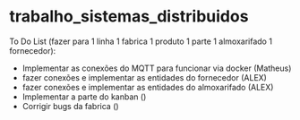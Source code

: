 # trabalho_sistemas_distribuidos


To Do List (fazer para 1 linha 1 fabrica 1 produto 1 parte 1 almoxarifado 1 fornecedor):

- Implementar as conexões do MQTT para funcionar via docker (Matheus)
- fazer conexões e implementar as entidades do fornecedor (ALEX)
- fazer conexões e implementar as entidades do almoxarifado (ALEX)
- Implementar a parte do kanban ()
- Corrigir bugs da fabrica ()